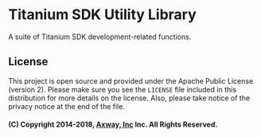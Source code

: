 # Titanium SDK Utility Library

A suite of Titanium SDK development-related functions.

## License

This project is open source and provided under the Apache Public License (version 2). Please make
sure you see the `LICENSE` file included in this distribution for more details on the license. Also,
please take notice of the privacy notice at the end of the file.

#### (C) Copyright 2014-2018, [Axway, Inc](http://www.axway.com/) Inc. All Rights Reserved.
